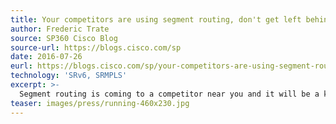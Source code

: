 ```yaml
---
title: Your competitors are using segment routing, don't get left behind
author: Frederic Trate
source: SP360 Cisco Blog
source-url: https://blogs.cisco.com/sp
date: 2016-07-26
eurl: https://blogs.cisco.com/sp/your-competitors-are-using-segment-routing-dont-get-left-behind
technology: 'SRv6, SRMPLS'
excerpt: >-
  Segment routing is coming to a competitor near you and it will be a key element of the network infrastructure of the future. But what is it and how will it offer tangible benefits for you, the service provider?
teaser: images/press/running-460x230.jpg
---
```


